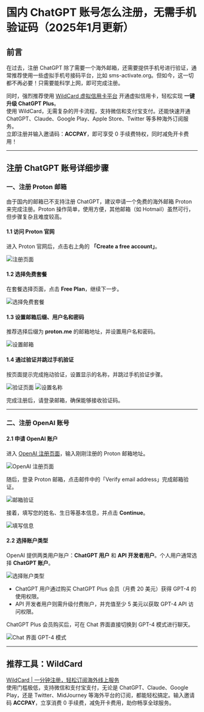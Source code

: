 # 国内 ChatGPT 账号怎么注册，无需手机验证码（2025年1月更新）

## 前言

在过去，注册 ChatGPT 除了需要一个海外邮箱，还需要提供手机号进行验证，通常推荐使用一些虚拟手机号接码平台，比如 sms-activate.org。但如今，这一切都不再必要！只需要能科学上网，即可完成注册。



同时，强烈推荐使用 [WildCard 虚拟信用卡平台](https://bit.ly/bewildcard) 开通虚拟信用卡，轻松实现 **一键升级 ChatGPT Plus**。  
使用 WildCard，无需复杂的开卡流程，支持微信和支付宝支付。还能快速开通 ChatGPT、Claude、Google Play、Apple Store、Twitter 等多种海外订阅服务。  
立即注册并输入邀请码：**ACCPAY**，即可享受 0 手续费特权，同时减免开卡费用！

---

## 注册 ChatGPT 账号详细步骤

### 一、注册 Proton 邮箱

由于国内的邮箱已不支持注册 ChatGPT，建议申请一个免费的海外邮箱 Proton 来完成注册。Proton 操作简单，使用方便，其他邮箱（如 Hotmail）虽然可行，但步骤复杂且难度较高。

#### 1.1 访问 Proton 官网

进入 Proton 官网后，点击右上角的 **「Create a free account」**。

![注册页面](https://aitechshare-com.oss-cn-shanghai.aliyuncs.com/img/202403221634841.png)

#### 1.2 选择免费套餐

在套餐选择页面，点击 **Free Plan**，继续下一步。

![选择免费套餐](https://aitechshare-com.oss-cn-shanghai.aliyuncs.com/img/202403221634535.png)

#### 1.3 设置邮箱后缀、用户名和密码

推荐选择后缀为 **proton.me** 的邮箱地址，并设置用户名和密码。

![设置邮箱](https://aitechshare-com.oss-cn-shanghai.aliyuncs.com/img/202403221634790.png)

#### 1.4 通过验证并跳过手机验证

按页面提示完成拖动验证，设置显示的名称，并跳过手机验证步骤。

![验证页面](https://aitechshare-com.oss-cn-shanghai.aliyuncs.com/img/202403221634151.png)
![设置名称](https://aitechshare-com.oss-cn-shanghai.aliyuncs.com/img/202403221634672.png)

完成注册后，请登录邮箱，确保能够接收验证码。

---

### 二、注册 OpenAI 账号

#### 2.1 申请 OpenAI 账户

进入 [OpenAI 注册页面](https://chat.openai.com/)，输入刚刚注册的 Proton 邮箱地址。

![OpenAI 注册页面](https://aitechshare-com.oss-cn-shanghai.aliyuncs.com/img/202403221634512.png)

随后，登录 Proton 邮箱，点击邮件中的「Verify email address」完成邮箱验证。

![邮箱验证](https://aitechshare-com.oss-cn-shanghai.aliyuncs.com/img/202403221634174.png)

接着，填写您的姓名、生日等基本信息，并点击 **Continue**。

![填写信息](https://aitechshare-com.oss-cn-shanghai.aliyuncs.com/img/202403221634960.png)

#### 2.2 选择账户类型

OpenAI 提供两类用户账户：**ChatGPT 用户** 和 **API 开发者用户**。个人用户通常选择 **ChatGPT 账户**。

![选择账户类型](https://aitechshare-com.oss-cn-shanghai.aliyuncs.com/img/202403221634011.png)

- ChatGPT 用户通过购买 ChatGPT Plus 会员（月费 20 美元）获得 GPT-4 的使用权限。
- API 开发者用户则需升级付费账户，并充值至少 5 美元以获取 GPT-4 API 访问权限。

ChatGPT Plus 会员购买后，可在 Chat 界面直接切换到 GPT-4 模式进行聊天。

![Chat 界面 GPT-4 模式](https://aitechshare-com.oss-cn-shanghai.aliyuncs.com/img/202403221634214.png)



---

## 推荐工具：WildCard

[WildCard | 一分钟注册，轻松订阅海外线上服务](https://bit.ly/bewildcard)  
使用门槛极低，支持微信和支付宝支付，无论是 ChatGPT、Claude、Google Play，还是 Twitter、MidJourney 等海外平台的订阅，都能轻松搞定。输入邀请码 **ACCPAY**，立享消费 0 手续费，减免开卡费用，助你畅享全球服务。

